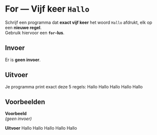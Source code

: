 # For — Vijf keer `Hallo`

Schrijf een programma dat **exact vijf keer** het woord `Hallo` afdrukt, elk op een **nieuwe regel**.  
Gebruik hiervoor een **`for`-lus**.

## Invoer
Er is **geen invoer**.

## Uitvoer
Je programma print exact deze 5 regels:
Hallo
Hallo
Hallo
Hallo
Hallo

## Voorbeelden

**Voorbeeld**  
*(geen invoer)*

**Uitvoer**
Hallo
Hallo
Hallo
Hallo
Hallo

